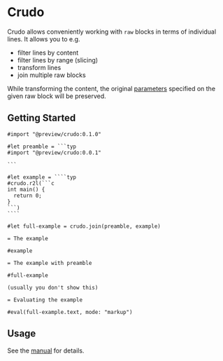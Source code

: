 # Crudo

Crudo allows conveniently working with `raw` blocks in terms of individual lines. It allows you to e.g.

- filter lines by content
- filter lines by range (slicing)
- transform lines
- join multiple raw blocks

While transforming the content, the original [parameters](https://typst.app/docs/reference/text/raw/#parameters) specified on the given raw block will be preserved.

## Getting Started

`````typ
#import "@preview/crudo:0.1.0"

#let preamble = ```typ
#import "@preview/crudo:0.0.1"

```

#let example = ````typ
#crudo.r2l(```c
int main() {
  return 0;
}
```)
````

#let full-example = crudo.join(preamble, example)

= The example

#example

= The example with preamble

#full-example

(usually you don't show this)

= Evaluating the example

#eval(full-example.text, mode: "markup")
`````

## Usage

See the [manual](docs/manual.pdf) for details.

